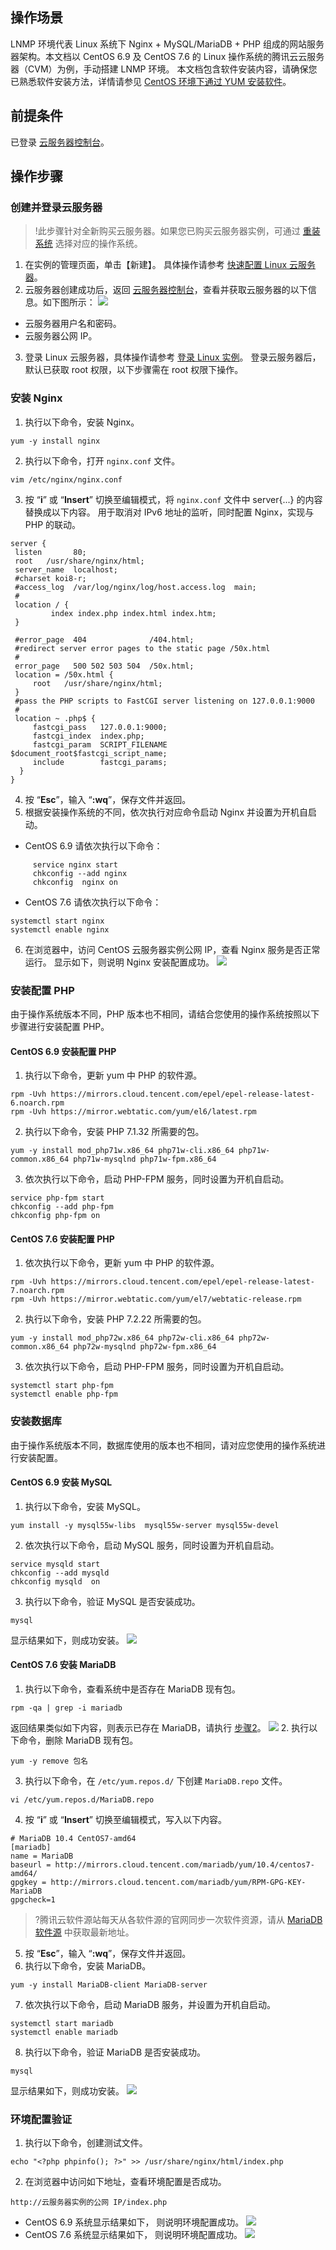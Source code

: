 ## 操作场景
LNMP 环境代表 Linux 系统下 Nginx + MySQL/MariaDB + PHP 组成的网站服务器架构。本文档以 CentOS 6.9 及 CentOS 7.6 的 Linux 操作系统的腾讯云云服务器（CVM）为例，手动搭建 LNMP 环境。
本文档包含软件安装内容，请确保您已熟悉软件安装方法，详情请参见 [CentOS 环境下通过 YUM 安装软件](https://cloud.tencent.com/document/product/213/2046)。

## 前提条件
已登录 [云服务器控制台](https://console.cloud.tencent.com/cvm/index)。


## 操作步骤

### 创建并登录云服务器
>!此步骤针对全新购买云服务器。如果您已购买云服务器实例，可通过 [重装系统](https://cloud.tencent.com/document/product/213/4933) 选择对应的操作系统。
>
1. 在实例的管理页面，单击【新建】。
具体操作请参考 [快速配置 Linux 云服务器](https://cloud.tencent.com/document/product/213/2936)。
2. 云服务器创建成功后，返回 [云服务器控制台](https://console.cloud.tencent.com/cvm/index)，查看并获取云服务器的以下信息。如下图所示：
![](https://main.qcloudimg.com/raw/96a5f8e2eca54d4ea3ec56cb439b025a.png)
 - 云服务器用户名和密码。
 - 云服务器公网 IP。
3. 登录 Linux 云服务器，具体操作请参考 [登录 Linux 实例](https://cloud.tencent.com/document/product/213/5436)。
登录云服务器后，默认已获取 root 权限，以下步骤需在 root 权限下操作。

### 安装 Nginx
1. 执行以下命令，安装 Nginx。
```
yum -y install nginx
```
2. 执行以下命令，打开 `nginx.conf` 文件。
```
vim /etc/nginx/nginx.conf
```
3. 按 “**i**” 或 “**Insert**” 切换至编辑模式，将 `nginx.conf` 文件中 server{...} 的内容替换成以下内容。
用于取消对 IPv6 地址的监听，同时配置 Nginx，实现与 PHP 的联动。
```
server {
 listen       80;
 root   /usr/share/nginx/html;
 server_name  localhost;
 #charset koi8-r;
 #access_log  /var/log/nginx/log/host.access.log  main;
 #
 location / {
         index index.php index.html index.htm;
 }

 #error_page  404              /404.html;
 #redirect server error pages to the static page /50x.html
 #
 error_page   500 502 503 504  /50x.html;
 location = /50x.html {
     root   /usr/share/nginx/html;
 }
 #pass the PHP scripts to FastCGI server listening on 127.0.0.1:9000
 #
 location ~ .php$ {
     fastcgi_pass   127.0.0.1:9000;
     fastcgi_index  index.php;
     fastcgi_param  SCRIPT_FILENAME  $document_root$fastcgi_script_name;
     include        fastcgi_params;
  }
}
```
4. 按 “**Esc**”，输入 “**:wq**”，保存文件并返回。
5. 根据安装操作系统的不同，依次执行对应命令启动 Nginx 并设置为开机自启动。
 - CentOS 6.9 请依次执行以下命令：
```
	 service nginx start
	 chkconfig --add nginx
	 chkconfig  nginx on
```
 - CentOS 7.6 请依次执行以下命令：
```
systemctl start nginx
systemctl enable nginx 
```
6. 在浏览器中，访问 CentOS 云服务器实例公网 IP，查看 Nginx 服务是否正常运行。
显示如下，则说明 Nginx 安装配置成功。
![](https://main.qcloudimg.com/raw/aafa7ee638e68a8771953908a06fd704.png)

### 安装配置 PHP
由于操作系统版本不同，PHP 版本也不相同，请结合您使用的操作系统按照以下步骤进行安装配置 PHP。
#### CentOS 6.9 安装配置 PHP
1. 执行以下命令，更新 yum 中 PHP 的软件源。
```
rpm -Uvh https://mirrors.cloud.tencent.com/epel/epel-release-latest-6.noarch.rpm
rpm -Uvh https://mirror.webtatic.com/yum/el6/latest.rpm
```
2. 执行以下命令，安装 PHP 7.1.32 所需要的包。
```
yum -y install mod_php71w.x86_64 php71w-cli.x86_64 php71w-common.x86_64 php71w-mysqlnd php71w-fpm.x86_64
```
3. 依次执行以下命令，启动 PHP-FPM 服务，同时设置为开机自启动。
```
service php-fpm start
chkconfig --add php-fpm  
chkconfig php-fpm on
```

#### CentOS 7.6 安装配置 PHP
1. 依次执行以下命令，更新 yum 中 PHP 的软件源。
```
rpm -Uvh https://mirrors.cloud.tencent.com/epel/epel-release-latest-7.noarch.rpm
rpm -Uvh https://mirror.webtatic.com/yum/el7/webtatic-release.rpm
```
2. 执行以下命令，安装 PHP 7.2.22 所需要的包。
```
yum -y install mod_php72w.x86_64 php72w-cli.x86_64 php72w-common.x86_64 php72w-mysqlnd php72w-fpm.x86_64
```
3. 依次执行以下命令，启动 PHP-FPM 服务，同时设置为开机自启动。
```
systemctl start php-fpm
systemctl enable php-fpm
```

### 安装数据库
由于操作系统版本不同，数据库使用的版本也不相同，请对应您使用的操作系统进行安装配置。
#### CentOS 6.9 安装 MySQL
1. 执行以下命令，安装 MySQL。
```
yum install -y mysql55w-libs  mysql55w-server mysql55w-devel
```
2. 依次执行以下命令，启动 MySQL 服务，同时设置为开机自启动。
```
service mysqld start 
chkconfig --add mysqld
chkconfig mysqld  on 
```
3. 执行以下命令，验证 MySQL 是否安装成功。
```
mysql
```
显示结果如下，则成功安装。
![](https://main.qcloudimg.com/raw/9c9347ad0264ddad5e98c8dd48adcc6a.png)

#### CentOS 7.6 安装 MariaDB
1. 执行以下命令，查看系统中是否存在 MariaDB 现有包。 
```
rpm -qa | grep -i mariadb
```
返回结果类似如下内容，则表示已存在 MariaDB，请执行 [步骤2](#step2)。
![](https://main.qcloudimg.com/raw/6fa7fb51de4a61f4da08eb036b6c3e85.png)
2. <span id="step2"></span>执行以下命令，删除 MariaDB 现有包。
```
yum -y remove 包名
```
3. 执行以下命令，在 `/etc/yum.repos.d/` 下创建 `MariaDB.repo` 文件。
```
vi /etc/yum.repos.d/MariaDB.repo
```
4. 按 “**i**” 或 “**Insert**” 切换至编辑模式，写入以下内容。
```
# MariaDB 10.4 CentOS7-amd64
[mariadb]  
name = MariaDB  
baseurl = http://mirrors.cloud.tencent.com/mariadb/yum/10.4/centos7-amd64/
gpgkey = http://mirrors.cloud.tencent.com/mariadb/yum/RPM-GPG-KEY-MariaDB
gpgcheck=1
```
>?腾讯云软件源站每天从各软件源的官网同步一次软件资源，请从 [MariaDB 软件源](http://mirrors.cloud.tencent.com/mariadb/yum/) 中获取最新地址。
5. 按 “**Esc**”，输入 “**:wq**”，保存文件并返回。
6. 执行以下命令，安装 MariaDB。
```
yum -y install MariaDB-client MariaDB-server
```
7. 依次执行以下命令，启动 MariaDB 服务，并设置为开机自启动。
```
systemctl start mariadb
systemctl enable mariadb
```
8. 执行以下命令，验证 MariaDB 是否安装成功。
```
mysql
```
显示结果如下，则成功安装。
![](https://main.qcloudimg.com/raw/bfe9a604457f6de09933206c21fde13b.png)

### 环境配置验证
1. 执行以下命令，创建测试文件。
```
echo "<?php phpinfo(); ?>" >> /usr/share/nginx/html/index.php
```
2. 在浏览器中访问如下地址，查看环境配置是否成功。
```
http://云服务器实例的公网 IP/index.php
```
 - CentOS 6.9 系统显示结果如下， 则说明环境配置成功。
![](https://main.qcloudimg.com/raw/aba0d414cc3954909b1e97fdc72bc4ea.png)
 - CentOS 7.6 系统显示结果如下， 则说明环境配置成功。
![](https://main.qcloudimg.com/raw/c47f6aab01fcf0cfcb716b69da7b0474.png)

